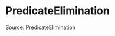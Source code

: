 # PredicateElimination

Source: [PredicateElimination](../csrc/device_lower/analysis/predicate_elimination.h#L18)
